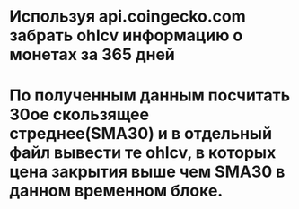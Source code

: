 # Используя api.coingecko.com забрать ohlcv информацию о монетах за 365 дней
# По полученным данным посчитать 30ое скользящее стреднее(SMA30) и в отдельный файл вывести те ohlcv, в которых цена закрытия выше чем SMA30 в данном временном блоке.
